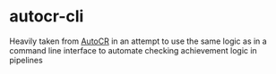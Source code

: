 # autocr-cli

Heavily taken from [AutoCR](https://github.com/authorblues/retroachievements/tree/main/AutoCR) in an attempt to use the same logic as in a command line interface to automate checking achievement logic in pipelines